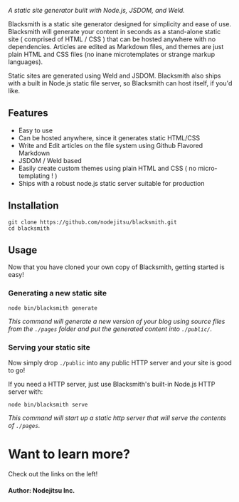 *A static site generator built with Node.js, JSDOM, and Weld.*

Blacksmith is a static site generator designed for simplicity and ease of use. Blacksmith will generate your content in seconds as a stand-alone static site ( comprised of HTML / CSS ) that can be hosted anywhere with no dependencies. Articles are edited as Markdown files, and themes are just plain HTML and CSS files (no inane microtemplates or strange markup languages).

Static sites are generated using Weld and JSDOM. Blacksmith also ships with a built in Node.js static file server, so Blacksmith can host itself, if you'd like. 


## Features

 * Easy to use
 * Can be hosted anywhere, since it generates static HTML/CSS
 * Write and Edit articles on the file system using Github Flavored Markdown
 * JSDOM / Weld based
 * Easily create custom themes using plain HTML and CSS ( no micro-templating ! )
 * Ships with a robust node.js static server suitable for production

## Installation

    git clone https://github.com/nodejitsu/blacksmith.git 
    cd blacksmith
    
## Usage

Now that you have cloned your own copy of Blacksmith, getting started is easy!

### Generating a new static site

    node bin/blacksmith generate

*This command will generate a new version of your blog using source files from the `./pages` folder and put the generated content into `./public/`.*
    
### Serving your static site

Now simply drop `./public` into any public HTTP server and your site is good to go!

If you need a HTTP server, just use Blacksmith's built-in Node.js HTTP server with:

    node bin/blacksmith serve
   
*This command will start up a static http server that will serve the contents of `./pages`.*


# Want to learn more?

Check out the links on the left!

#### Author: Nodejitsu Inc.
